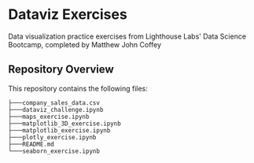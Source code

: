 # Dataviz Exercises

Data visualization practice exercises from Lighthouse Labs' Data Science Bootcamp, completed by Matthew John Coffey

## Repository Overview

This repository contains the following files:

```
├───company_sales_data.csv
├───dataviz_challenge.ipynb
├───maps_exercise.ipynb
├───matplotlib_3D_exercise.ipynb
├───matplotlib_exercise.ipynb
├───plotly_exercise.ipynb
├───README.md
└───seaborn_exercise.ipynb
```
